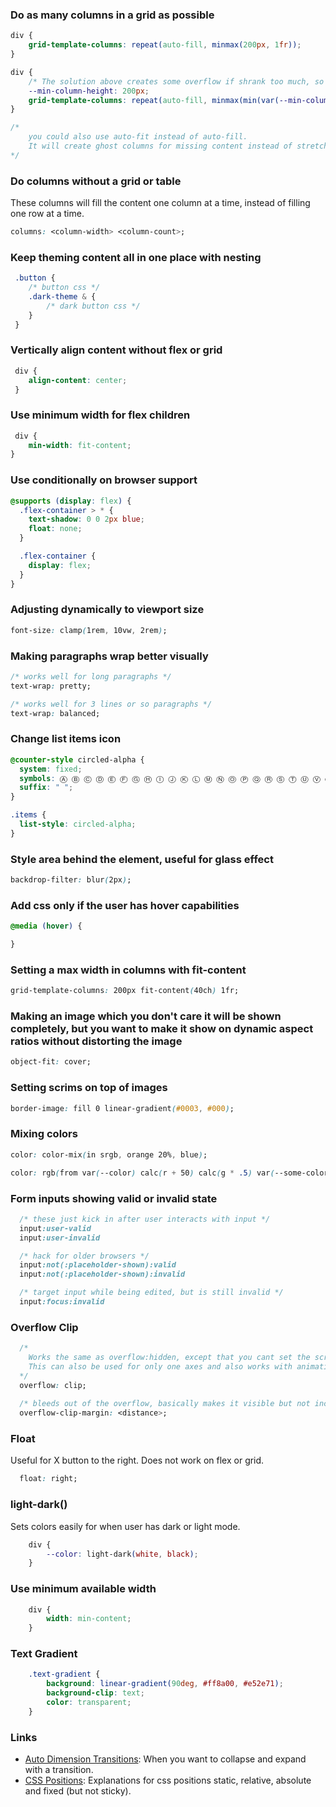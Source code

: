 ### Do as many columns in a grid as possible

```css
div {
    grid-template-columns: repeat(auto-fill, minmax(200px, 1fr));
}

div {
    /* The solution above creates some overflow if shrank too much, so you could do */
    --min-column-height: 200px;
    grid-template-columns: repeat(auto-fill, minmax(min(var(--min-column-height), 100%), 1fr))
}

/*
    you could also use auto-fit instead of auto-fill.
    It will create ghost columns for missing content instead of stretching
*/
```

### Do columns without a grid or table
These columns will fill the content one column at a time, instead of filling one row at a time.

```css
columns: <column-width> <column-count>;
```

### Keep theming content all in one place with nesting
```css
 .button {
    /* button css */
    .dark-theme & {
        /* dark button css */
    }
 }
```

### Vertically align content without flex or grid
```css
 div {
    align-content: center;
 }
```

### Use minimum width for flex children
```css
 div {
    min-width: fit-content;
}
```

### Use conditionally on browser support
```css
@supports (display: flex) {
  .flex-container > * {
    text-shadow: 0 0 2px blue;
    float: none;
  }

  .flex-container {
    display: flex;
  }
}
```

### Adjusting dynamically to viewport size

```css
font-size: clamp(1rem, 10vw, 2rem);
```

### Making paragraphs wrap better visually

```css
/* works well for long paragraphs */
text-wrap: pretty;

/* works well for 3 lines or so paragraphs */
text-wrap: balanced;
```

### Change list items icon

```css
@counter-style circled-alpha {
  system: fixed;
  symbols: Ⓐ Ⓑ Ⓒ Ⓓ Ⓔ Ⓕ Ⓖ Ⓗ Ⓘ Ⓙ Ⓚ Ⓛ Ⓜ Ⓝ Ⓞ Ⓟ Ⓠ Ⓡ Ⓢ Ⓣ Ⓤ Ⓥ Ⓦ Ⓧ Ⓨ Ⓩ;
  suffix: " ";
}

.items {
  list-style: circled-alpha;
}
```

### Style area behind the element, useful for glass effect

```css
backdrop-filter: blur(2px);
```

### Add css only if the user has hover capabilities

```css
@media (hover) {

}
```

### Setting a max width in columns with fit-content

```css
grid-template-columns: 200px fit-content(40ch) 1fr;
```

### Making an image which you don't care it will be shown completely, but you want to make it show on dynamic aspect ratios without distorting the image

```css
object-fit: cover;
```

### Setting scrims on top of images

```css
border-image: fill 0 linear-gradient(#0003, #000);
```

### Mixing colors

```css
color: color-mix(in srgb, orange 20%, blue);

color: rgb(from var(--color) calc(r + 50) calc(g * .5) var(--some-color));
```

### Form inputs showing valid or invalid state

```css
  /* these just kick in after user interacts with input */
  input:user-valid
  input:user-invalid

  /* hack for older browsers */
  input:not(:placeholder-shown):valid
  input:not(:placeholder-shown):invalid

  /* target input while being edited, but is still invalid */
  input:focus:invalid
```

### Overflow Clip

```css
  /*
    Works the same as overflow:hidden, except that you cant set the scroll programatically.
    This can also be used for only one axes and also works with animations.
  */
  overflow: clip;
  
  /* bleeds out of the overflow, basically makes it visible but not increase parents size */
  overflow-clip-margin: <distance>;
```

### Float
Useful for X button to the right. Does not work on flex or grid.
```css
  float: right;
```

### light-dark()
Sets colors easily for when user has dark or light mode. 
```css
    div {
        --color: light-dark(white, black);
    }
```

### Use minimum available width
```css
    div {
        width: min-content;
    }
```

### Text Gradient
```css
    .text-gradient {
        background: linear-gradient(90deg, #ff8a00, #e52e71);
        background-clip: text;
        color: transparent;
    }
```

### Links
- [Auto Dimension Transitions](https://css-tricks.com/using-css-transitions-auto-dimensions/): When you want to collapse and expand with a transition.
- [CSS Positions](https://zellwk.com/blog/css-positions/): Explanations for css positions static, relative, absolute and fixed (but not sticky).